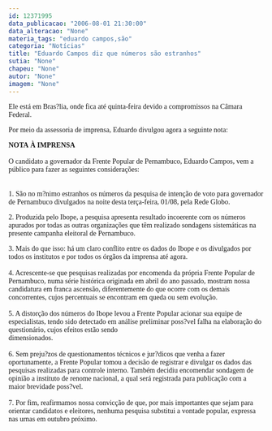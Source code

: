 ```yaml
---
id: 12371995
data_publicacao: "2006-08-01 21:30:00"
data_alteracao: "None"
materia_tags: "eduardo campos,são"
categoria: "Notícias"
title: "Eduardo Campos diz que números são estranhos"
sutia: "None"
chapeu: "None"
autor: "None"
imagem: "None"
---
```

<p><P><FONT face=Verdana>Ele está em Bras?lia, onde fica até quinta-feira devido a compromissos na Câmara Federal. </FONT></P></p>
<p><P><FONT face=Verdana>Por meio da assessoria de imprensa,&nbsp;Eduardo divulgou agora a seguinte nota:</FONT></P></p>
<p><P><FONT face=Verdana><STRONG>NOTA&nbsp;À IMPRENSA</STRONG><BR><BR>O candidato a governador da Frente Popular de Pernambuco, Eduardo Campos, vem a público para fazer as seguintes considerações:<BR><BR><BR>1. São no m?nimo estranhos os números da pesquisa de intenção de voto&nbsp;para governador de Pernambuco divulgados na noite desta terça-feira, 01/08, pela Rede Globo.<BR></P></FONT><FONT face=Verdana></FONT></p>
<p><P><FONT face=Verdana>2. Produzida pelo Ibope, a pesquisa apresenta resultado incoerente com os números apurados por todas as outras organizações que têm realizado&nbsp;sondagens sistemáticas na presente campanha eleitoral de Pernambuco.<BR></FONT><FONT face=Verdana></FONT></P></p>
<p><P><FONT face=Verdana>3. Mais do que isso: há um claro conflito entre os dados do Ibope e os divulgados por todos os institutos e por todos os órgãos da imprensa até agora.<BR><BR>4. Acrescente-se que pesquisas realizadas por encomenda da própria Frente Popular de Pernambuco, numa série histórica originada em abril do ano passado, mostram nossa candidatura em franca ascensão, diferentemente do que&nbsp;ocorre com os demais concorrentes, cujos percentuais se encontram em queda&nbsp;ou sem evolução.<BR><BR>5. A distorção dos números do Ibope levou a Frente Popular acionar sua equipe de especialistas, tendo sido detectado em análise preliminar poss?vel&nbsp;falha na elaboração do questionário, cujos efeitos estão sendo<BR>dimensionados.<BR><BR>6. Sem preju?zos de questionamentos técnicos e jur?dicos que venha a fazer oportunamente, a Frente Popular tomou a decisão de registrar e&nbsp;divulgar os dados das pesquisas realizadas para controle interno. Também&nbsp;decidiu encomendar sondagem de opinião a instituto de renome nacional, a&nbsp;qual será registrada para publicação com a maior brevidade poss?vel.<BR><BR>7. Por fim, reafirmamos nossa convicção de que, por mais importantes que sejam para orientar candidatos e eleitores, nenhuma pesquisa substitui a&nbsp;vontade popular, expressa nas urnas em outubro próximo.<BR><BR><BR></P></FONT> </p>
